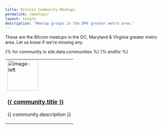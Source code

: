 ```yaml
---
title: Bitcoin Community Meetups
permalink: /meetups/
layout: single
description: "Meetup groups in the DMV greater metro area."
---
```


These are the Bitcoin meetups in the DC, Maryland & Virginia greater metro area. Let us know if we're missing any.

<table style="border: none;">
    {% for community in site.data.communities %}
    <tr style="border: none;">
        <td style="border: none;">
            <div class="community">
                <div class="community-image">
                    <a href="{{ community.link }}" target="_blank" rel="noopener noreferrer">
                        <img src="{{ site.url }}{{ site.baseurl }}{{ community.image_path }}" alt="image-left" class="align-left" style="width: 100px; height: auto; vertical-align: middle;">
                    </a>
                </div>
                <div class="community-description" style="vertical-align: middle;">
                    <p>
                        <a href="{{ community.link }}" target="_blank" rel="noopener noreferrer"><h3>{{ community.title }}</h3></a>
                        {{ community.description }}
                    </p>
                </div>
            </div>
        </td>
    </tr>
    {% endfor %}
</table>